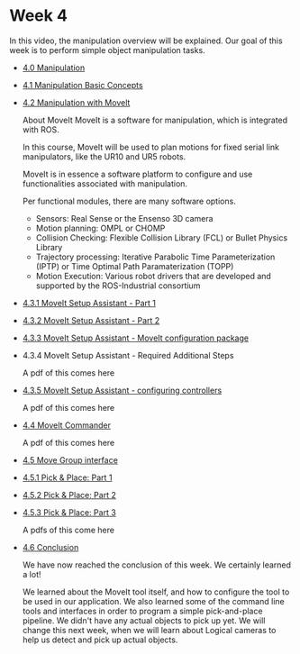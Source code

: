# Week 4

In this video, the manipulation overview will be explained. Our goal of this week is to perform simple object manipulation tasks.

* [4.0 Manipulation](https://youtu.be/U-9SQf8gICk)
* [4.1 Manipulation Basic Concepts](https://youtu.be/ZktvsKtP9m8)
* [4.2 Manipulation with Movelt](https://youtu.be/tY2fx1LcLEA)

    About MoveIt
    MoveIt is a software for manipulation, which is integrated with ROS.

    In this course, MoveIt will be used to plan motions for fixed serial link manipulators, like the UR10 and UR5 robots.  

    MoveIt is in essence a software platform to configure and use functionalities associated with manipulation.

    Per functional modules, there are many software options. 

    * Sensors:  Real Sense or the Ensenso 3D camera
    * Motion planning: OMPL or CHOMP
    * Collision Checking: Flexible Collision Library (FCL) or Bullet Physics Library
    * Trajectory processing: Iterative Parabolic Time Parameterization (IPTP) or Time Optimal Path Paramaterization (TOPP)
    * Motion Execution: Various robot drivers that are developed and supported by the ROS-Industrial consortium

* [4.3.1 MoveIt Setup Assistant - Part 1](https://youtu.be/n0wztPn7VGo)
* [4.3.2 MoveIt Setup Assistant - Part 2](https://youtu.be/i-DKVAsfzfQ)
* [4.3.3 MoveIt Setup Assistant - MoveIt configuration package](https://youtu.be/jXz66mRWSsE)
* 4.3.4 MoveIt Setup Assistant - Required Additional Steps

    A pdf of this comes here

* [4.3.5 MoveIt Setup Assistant - configuring controllers](https://youtu.be/oFrUIwdiwJo)

    A pdf of this comes here

* [4.4 MoveIt Commander](https://youtu.be/kiXuciLc12M)
    
    A pdf of this comes here

* [4.5 Move Group interface](https://youtu.be/X6K9scJs8bA)
* [4.5.1 Pick & Place: Part 1](https://youtu.be/yo5WpJBz2Hk)
* [4.5.2 Pick & Place: Part 2](https://youtu.be/wXgiQBSiV8s)
* [4.5.3 Pick & Place: Part 3](https://youtu.be/2eWL0XPemYo)
    
    A pdfs of this come here


* [4.6 Conclusion](https://youtu.be/oP43hCWAFHk)

    We have now reached the conclusion of this week. We certainly learned a lot!

    We learned about the MoveIt tool itself, and how to configure the tool to be used in our application.
    We also learned some of the command line tools and interfaces in order to program a simple pick-and-place pipeline.
    We didn't have any actual objects to pick up yet. We will change this next week, when we will learn about Logical cameras to help us detect and pick up actual objects.